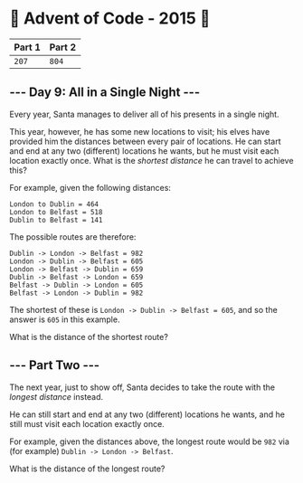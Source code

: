 # 🎄 Advent of Code - 2015 🎄
| Part 1 | Part 2 |
| ------ | ------ |
| `207` | `804` |

<h2>--- Day 9: All in a Single Night ---</h2><p>Every year, Santa manages to deliver all of his presents in a single night.</p>
<p>This year, however, he has some <span title="Bonus points if you recognize all of the locations.">new locations</span> to visit; his elves have provided him the distances between every pair of locations.  He can start and end at any two (different) locations he wants, but he must visit each location exactly once.  What is the <em>shortest distance</em> he can travel to achieve this?</p>
<p>For example, given the following distances:</p>
<pre><code>London to Dublin = 464
London to Belfast = 518
Dublin to Belfast = 141
</code></pre>
<p>The possible routes are therefore:</p>
<pre><code>Dublin -> London -> Belfast = 982
London -> Dublin -> Belfast = 605
London -> Belfast -> Dublin = 659
Dublin -> Belfast -> London = 659
Belfast -> Dublin -> London = 605
Belfast -> London -> Dublin = 982
</code></pre>
<p>The shortest of these is <code>London -> Dublin -> Belfast = 605</code>, and so the answer is <code>605</code> in this example.</p>
<p>What is the distance of the shortest route?</p>

<h2 id="part2">--- Part Two ---</h2><p>The next year, just to show off, Santa decides to take the route with the <em>longest distance</em> instead.</p>
<p>He can still start and end at any two (different) locations he wants, and he still must visit each location exactly once.</p>
<p>For example, given the distances above, the longest route would be <code>982</code> via (for example) <code>Dublin -> London -> Belfast</code>.</p>
<p>What is the distance of the longest route?</p>
